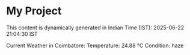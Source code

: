 # My Project

This content is dynamically generated in Indian Time (IST): 2025-06-22 21:04:30 IST


Current Weather in Coimbatore:
Temperature: 24.88 °C
Condition: haze
